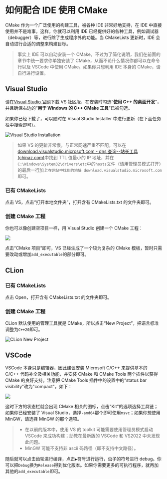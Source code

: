 # 如何配合 IDE 使用 CMake

CMake 作为一个广泛使用的构建工具，被各种 IDE 非常好地支持，在 IDE 中直接使用并不是难事。这样，你就可以利用 IDE 已经提供好的各种工具，例如调试器（debugger）等，进行除了生成程序外的功能。当 CMakeLists 更新时，IDE 会自动进行合适的调整来构建目标。

> 事实上 IDE 可以自动安装一个 CMake，不过为了简化说明，我们在前面的章节中统一要求你单独安装了 CMake，从而不论什么情况你都可以在命令行以及 VSCode 中使用 CMake。如果你只想利用 IDE 本身的 CMake，请自行进行设置。

## Visual Studio

请在[Visual Studio 官网](https://visualstudio.microsoft.com/)下载 VS 社区版，在安装时勾选“**使用 C++ 的桌面开发**”，并且确保右边的“**用于 Windows 的 C++ CMake 工具**”已被勾选。

如果你已经下载了，可以随时在 Visual Studio Installer 中进行更新（在下面任务栏中搜索即可）。

![Visual Studio Installation](/assets/vs_install.png)

> 如果 VS 的更新非常慢，与正常网速严重不匹配，可以在[download.visualstudio.microsoft.com - dns 查询--站长工具 (chinaz.com)](https://tool.chinaz.com/dns/download.visualstudio.microsoft.com)中找到 TTL 值最小的 IP 地址，并在`C:\Windows\System32\drivers\etc`中的`hosts`文件（请用管理员模式打开）的最后一行加上`在网站中找到的地址 download.visualstudio.microsoft.com`即可。

### 已有 CMakeLists

点击 VS，点击“打开本地文件夹”，打开含有 CMakeLists.txt 的文件夹即可。

### 创建 CMake 工程

你也可以像创建空项目一样，用 Visual Studio 创建一个 CMake 工程：

![](/assets/windows-1.png)

点击“CMake 项目”即可，VS 已经生成了一个较为复杂的 CMake 模板，暂时只需要改动或增加`add_executable`的部分即可。

## CLion

### 已有 CMakeLists

点击 Open，打开含有 CMakeLists.txt 的文件夹即可。

### 创建 CMake 工程

CLion 默认使用的管理工具就是 CMake，所以点击“New Project”，把语言标准调整为`C++20`即可。

![CLion New Project](/assets/clion_new_project.png)

## VSCode

VSCode 本身只是编辑器，因此建议安装 Microsoft C/C++ 来提供基本的 C/C++ 代码补全及相关功能，并安装 CMake 和 CMake Tools 两个插件以获得 CMake 的良好支持。注意把 CMake Tools 插件中的设置中的“status bar visibility"改为"compact"，如下：

![](/assets/VSCode-CMake.png)

这时下方的状态栏就会出现 CMake 相关的图标，点击"Kit"的选项选择工具链；如果你已经安装了 Visual Studio，选择`-amd64`那个即可使用`msvc`；如果你想使用 MinGW，请选择 MinGW 的那个选项。

> - 在以前的版本中，使用 VS 的 toolkit 可能需要使用管理员模式启动 VSCode 来成功构建；助教在最新版的 VSCode 和 VS2022 中未发现此问题。
> - MinGW 可能不支持非 ascii 码路径（即不支持中文路径）。

随后就可以点击齿轮进行编译，点击`▶`符号进行运行，虫子的符号进行 debug。你可以把`Debug`换为`Release`得到优化版本。如果你需要更多的可执行程序，就再加其他的`add_executable`即可。